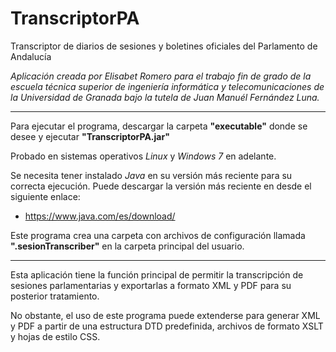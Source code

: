# TranscriptorPA
Transcriptor de diarios de sesiones y boletines oficiales del Parlamento de Andalucía

*Aplicación creada por Elisabet Romero para el trabajo fin de grado de la escuela técnica superior de ingeniería informática y telecomunicaciones de la Universidad de Granada bajo la tutela de Juan Manuél Fernández Luna.*

---

Para ejecutar el programa, descargar la carpeta **"executable"** donde se desee y ejecutar **"TranscriptorPA.jar"**

Probado en sistemas operativos *Linux* y *Windows 7* en adelante.

Se necesita tener instalado *Java* en su versión más reciente para su correcta ejecución. Puede descargar la versión más reciente en desde el siguiente enlace:

  * https://www.java.com/es/download/

Este programa crea una carpeta con archivos de configuración llamada **".sesionTranscriber"** en la carpeta principal del usuario.

---

Esta aplicación tiene la función principal de permitir la transcripción de sesiones parlamentarias y exportarlas a formato XML y PDF para su posterior tratamiento.

No obstante, el uso de este programa puede extenderse para generar XML y PDF a partir de una estructura DTD predefinida, archivos de formato XSLT y hojas de estilo CSS.
